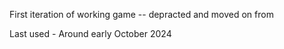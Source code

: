 First iteration of working game -- depracted and moved on from

Last used - Around early October 2024
